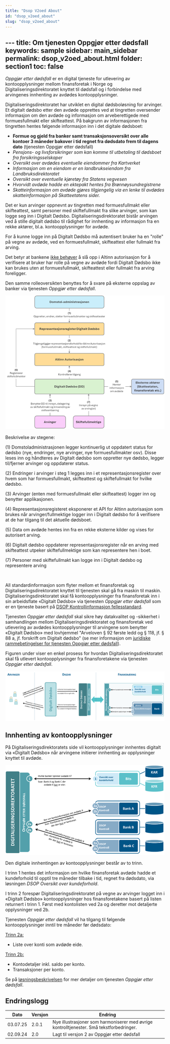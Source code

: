 ```yaml
---
title: "Dsop V2oed About"
id: "dsop_v2oed_about"
slug: "dsop_v2oed_about"
---
```


﻿---
title: Om tjenesten Oppgjør etter dødsfall
keywords: sample
sidebar: main_sidebar
permalink: dsop_v2oed_about.html
folder: section1
toc: false
---


*Oppgjør etter dødsfall* er en digital tjeneste for utlevering av kontoopplysninger mellom finansforetak i Norge og 
Digitaliseringsdirektoratet knyttet til dødsfall og i forbindelse med arvingenes innhenting av avdødes kontoopplysninger.

Digitaliseringsdirektoratet har utviklet en digital dødsboløsning for arvinger. Et digitalt dødsbo etter den avdøde 
opprettes ved at tingretten oversender informasjon om den avdøde og informasjon om arveberettigede med formuesfullmakt 
eller skifteattest. På bakgrunn av informasjonen fra tingretten hentes følgende informasjon inn i det digitale dødsboet:
* **Formue og gjeld fra banker samt transaksjonsoversikt over alle kontoer 3 måneder bakover i tid regnet fra dødsdato frem til dagens dato** (tjenesten Oppgjør etter dødsfall)
* *Pensjons- og livsforsikringer som kan komme til utbetaling til dødsboet fra forsikringsselskaper*
* *Oversikt over avdødes eventuelle eiendommer fra Kartverket*
* *Informasjon om en eiendom er en landbrukseiendom fra Landbruksdirektoratet*
* *Oversikt over eventuelle kjøretøy fra Statens vegvesen*
* *Hvorvidt avdøde hadde en ektepakt hentes fra Brønnøysundregistrene*
* *Skatteinformasjon om avdøde gjøres tilgjengelig via en lenke til avdødes skatteinformasjon på Skatteetatens sider.*

Det er kun arvinger oppnevnt av tingretten med formuesfullmakt eller skifteattest, samt personer med skiftefullmakt fra 
slike arvinger, som kan logge seg inn i Digitalt Dødsbo. Digitaliseringsdirektoratet bistår arvingen ved å stille 
digitalt dødsbo til rådighet for innhenting av informasjon fra en rekke aktører, bl.a. kontoopplysninger for avdøde.  

For å kunne logge inn på Digitalt Dødsbo må autentisert bruker ha en "rolle" på vegne av avdøde, ved en formuesfullmakt, 
skifteattest eller fullmakt fra arving.

Det betyr at bankene <u>ikke behøver</u> å slå opp i Altinn autorisasjon for å verifisere at bruker har rolle på vegne av avdøde 
fordi Digitalt Dødsbo ikke kan brukes uten at formuesfullmakt, skifteattest eller fullmakt fra arving foreligger.

Den samme rolleoversikten benyttes for å svare på eksterne oppslag av banker via tjenesten *Oppgjør etter dødsfall*.

[![alt text](images/oed_01-1.png)](images/oed_01-1.png)

Beskrivelse av stegene:

(1) Domstoladministrasjonen legger kontinuerlig ut oppdatert status for dødsbo (nye, endringer, nye arvinger, nye formuesfullmakter osv). Disse leses inn og håndteres av Digitalt dødsbo som oppretter nye dødsbo, legger til/fjerner arvinger og oppdaterer status.

(2) Endringer i arvinger i steg 1 legges inn i et representasjonsregister over hvem som har  formuesfullmakt, skifteattest og skiftefullmakt for hvilke dødsbo.

(3) Arvinger (enten med formuesfullmakt eller skifteattest) logger inn og benytter applikasjonen.

(4) Representasjonsregisteret eksponerer et API for Altinn autorisasjon som brukes når arvinger/fullmektige logger inn i Digitalt dødsbo for å verifisere at de har tilgang til det aktuelle dødsboet.

(5) Data om avdøde hentes inn fra en rekke eksterne kilder og vises for autorisert arving.

(6)	Digitalt dødsbo oppdaterer representasjonsregister når en arving med skifteattest utpeker skiftefullmektige som kan representere hen i boet.

(7)	Personer med skiftefullmakt kan logge inn i Digitalt dødsbo og representere arving

<br>

All standardinformasjon som flyter mellom et finansforetak og Digitaliseringsdirektoratet knyttet til tjenesten skal gå fra maskin 
til maskin. Digitaliseringsdirektoratet skal få kontoopplysninger fra finansforetak inn i sin arbeidsflate 
«Digitalt Dødsbo» via tjenesten *Oppgjør etter dødsfall* som er en tjeneste basert på [DSOP Kontrollinformasjon fellesstandard](https://dokumentasjon.dsop.no/dsop_v2fellesstandard_om.html).

Tjenesten *Oppgjør etter dødsfall* skal sikre høy datakvalitet og -sikkerhet i samhandlingen mellom 
Digitaliseringsdirektoratet og finansforetak ved utlevering av avdødes kontoopplysninger til arvingene som benytter 
«Digitalt Dødsbo» med lovhjemmel "Arveloven § 92 første ledd og § 118, jf. § 88 a, jf. forskrift om Digitalt dødsbo" (se mer informasjon om [juridiske rammebetingelser for tjenesten Oppgjør etter dødsfall](https://dokumentasjon.dsop.no/dsop_v2oed_juridisk.html)).

Figuren under viser en enkel prosess for hvordan Digitaliseringsdirektoratet skal få utlevert kontoopplysninger fra 
finansforetakene via tjenesten *Oppgjør etter dødsfall*.  

[![alt text](images/oed_01-2_v2.png)](images/oed_01-2_v2.png)


## Innhenting av kontoopplysninger

På Digitaliseringsdirektoratets side vil kontoopplysninger innhentes digitalt via «Digitalt Dødsbo» når arvingene 
initierer innhenting av opplysninger knyttet til avdøde.

[![alt text](images/oed_01-3_v2.png)](images/oed_01-3_v2.png)

Den digitale innhentingen av kontoopplysninger består av to trinn.

I trinn 1 hentes det informasjon om hvilke finansforetak avdøde hadde et kundeforhold til opptil tre måneder tilbake i tid, 
regnet fra dødsdato, via løsningen *DSOP Oversikt over kundeforhold*.

I trinn 2 forespør Digitaliseringsdirektoratet på vegne av arvinger logget inn i «Digitalt Dødsbo» kontoopplysninger 
hos finansforetakene basert på listen returnert i trinn 1. Først med kontolisten ved 2a og deretter mot detaljerte opplysninger ved 2b.

Tjenesten *Oppgjør etter dødsfall* vil ha tilgang til følgende kontoopplysninger inntil tre måneder før dødsdato:

<u>Trinn 2a:</u>
* Liste over konti som avdøde eide. 

<u>Trinn 2b:</u>
* Kontodetaljer inkl. saldo per konto. 
* Transaksjoner per konto.



Se på [løsningsbeskrivelsen](https://dokumentasjon.dsop.no/dsop_v2oed_løsningsbeskrivelse.html) for mer detaljer om 
tjenesten *Oppgjør etter dødsfall*.   


## Endringslogg

| Dato     | Versjon | Endring                                      |
|----------|---------|----------------------------------------------|
| 03.07.25 | 2.0.1   | Nye illustrasjoner som harmoniserer med øvrige kontrolltjenester. Små tekstforbedringer. |
| 02.09.24 | 2.0     | Lagt til versjon 2 av Oppgjør etter dødsfall |
